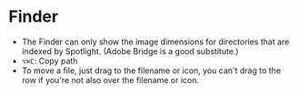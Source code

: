 # Finder

- The Finder can only show the image dimensions for directories that are indexed by Spotlight. (Adobe Bridge is a good substitute.)
- `⌥⌘C`: Copy path
- To move a file, just drag to the filename or icon, you can't drag to the row if you're not also over the filename or icon.

